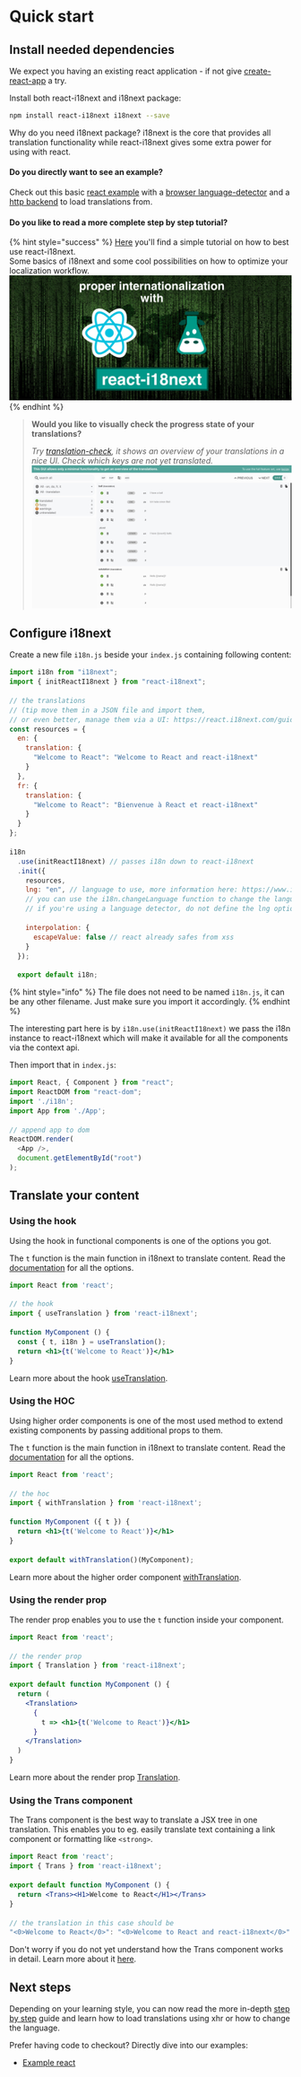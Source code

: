 # Quick start

## Install needed dependencies

We expect you having an existing react application - if not give [create-react-app](https://github.com/facebook/create-react-app) a try.

Install both react-i18next and i18next package:

```bash
npm install react-i18next i18next --save
```

Why do you need i18next package? i18next is the core that provides all translation functionality while react-i18next gives some extra power for using with react.

#### Do you directly want to see an example?

Check out this basic [react example](https://github.com/i18next/react-i18next/tree/master/example/react) with a [browser language-detector](https://github.com/i18next/i18next-browser-languageDetector) and a [http backend](https://github.com/i18next/i18next-http-backend) to load translations from.

#### Do you like to read a more complete step by step tutorial?

{% hint style="success" %}
[Here](https://dev.to/adrai/how-to-properly-internationalize-a-react-application-using-i18next-3hdb) you'll find a simple tutorial on how to best use react-i18next.  
Some basics of i18next and some cool possibilities on how to optimize your localization workflow.[  
 ![](../.gitbook/assets/title-width.jpg)](https://dev.to/adrai/how-to-properly-internationalize-a-react-application-using-i18next-3hdb)
{% endhint %}

> **Would you like to visually check the progress state of your translations?**
>
> _Try_ [_translation-check_](https://github.com/locize/translation-check)_, it shows an overview of your translations in a nice UI. Check which keys are not yet translated._  
> [![](../.gitbook/assets/preview.jpg) ](https://github.com/locize/translation-check)

## Configure i18next

Create a new file `i18n.js` beside your `index.js` containing following content:

```javascript
import i18n from "i18next";
import { initReactI18next } from "react-i18next";

// the translations
// (tip move them in a JSON file and import them,
// or even better, manage them via a UI: https://react.i18next.com/guides/multiple-translation-files#manage-your-translations-with-a-management-gui)
const resources = {
  en: {
    translation: {
      "Welcome to React": "Welcome to React and react-i18next"
    }
  },
  fr: {
    translation: {
      "Welcome to React": "Bienvenue à React et react-i18next"
    }
  }
};

i18n
  .use(initReactI18next) // passes i18n down to react-i18next
  .init({
    resources,
    lng: "en", // language to use, more information here: https://www.i18next.com/overview/configuration-options#languages-namespaces-resources
    // you can use the i18n.changeLanguage function to change the language manually: https://www.i18next.com/overview/api#changelanguage
    // if you're using a language detector, do not define the lng option

    interpolation: {
      escapeValue: false // react already safes from xss
    }
  });

  export default i18n;
```

{% hint style="info" %}
The file does not need to be named `i18n.js`, it can be any other filename. Just make sure you import it accordingly.
{% endhint %}

The interesting part here is by `i18n.use(initReactI18next)` we pass the i18n instance to react-i18next which will make it available for all the components via the context api.

Then import that in `index.js`:

```javascript
import React, { Component } from "react";
import ReactDOM from "react-dom";
import './i18n';
import App from './App';

// append app to dom
ReactDOM.render(
  <App />,
  document.getElementById("root")
);
```

## Translate your content

### Using the hook

Using the hook in functional components is one of the options you got.

The `t` function is the main function in i18next to translate content. Read the [documentation](https://www.i18next.com/translation-function/essentials) for all the options.

```jsx
import React from 'react';

// the hook
import { useTranslation } from 'react-i18next';

function MyComponent () {
  const { t, i18n } = useTranslation();
  return <h1>{t('Welcome to React')}</h1>
}
```

Learn more about the hook [useTranslation](../latest/usetranslation-hook.md).

### Using the HOC

Using higher order components is one of the most used method to extend existing components by passing additional props to them.

The `t` function is the main function in i18next to translate content. Read the [documentation](https://www.i18next.com/translation-function/essentials) for all the options.

```jsx
import React from 'react';

// the hoc
import { withTranslation } from 'react-i18next';

function MyComponent ({ t }) {
  return <h1>{t('Welcome to React')}</h1>
}

export default withTranslation()(MyComponent);
```

Learn more about the higher order component [withTranslation](../latest/withtranslation-hoc.md).

### Using the render prop

The render prop enables you to use the `t` function inside your component.

```jsx
import React from 'react';

// the render prop
import { Translation } from 'react-i18next';

export default function MyComponent () {
  return (
    <Translation>
      {
        t => <h1>{t('Welcome to React')}</h1>
      }
    </Translation>
  )
}
```

Learn more about the render prop [Translation](../latest/translation-render-prop.md).

### Using the Trans component

The Trans component is the best way to translate a JSX tree in one translation. This enables you to eg. easily translate text containing a link component or formatting like `<strong>`.

```jsx
import React from 'react';
import { Trans } from 'react-i18next';

export default function MyComponent () {
  return <Trans><H1>Welcome to React</H1></Trans>
}

// the translation in this case should be
"<0>Welcome to React</0>": "<0>Welcome to React and react-i18next</0>"
```

Don't worry if you do not yet understand how the Trans component works in detail. Learn more about it [here](../latest/trans-component.md).

## Next steps

Depending on your learning style, you can now read the more in-depth [step by step](../latest/using-with-hooks.md) guide and learn how to load translations using xhr or how to change the language.

Prefer having code to checkout? Directly dive into our examples:

* [Example react](https://github.com/i18next/react-i18next/tree/master/example/react)

